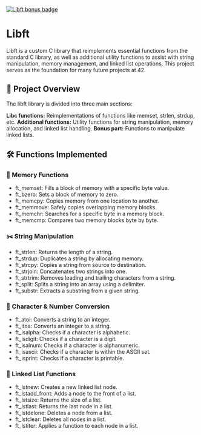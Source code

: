 [![Libft bonus badge](https://github.com/ayogun/42-project-badges/blob/main/badges/libftm.png?raw=true)](https://github.com/schardot/42_core/tree/main/rank00/libft)

# Libft 

Libft is a custom C library that reimplements essential functions from the standard C library, as well as additional utility functions to assist with string manipulation, memory management, and linked list operations. This project serves as the foundation for many future projects at 42.

## 📁 Project Overview
The libft library is divided into three main sections:

**Libc functions:** Reimplementations of functions like memset, strlen, strdup, etc.
**Additional functions:** Utility functions for string manipulation, memory allocation, and linked list handling.
**Bonus part:** Functions to manipulate linked lists.

## 🛠️ Functions Implemented

### 🧠 Memory Functions

- ft_memset: Fills a block of memory with a specific byte value.
- ft_bzero: Sets a block of memory to zero.
- ft_memcpy: Copies memory from one location to another.
- ft_memmove: Safely copies overlapping memory blocks.
- ft_memchr: Searches for a specific byte in a memory block.
- ft_memcmp: Compares two memory blocks byte by byte.

### ✂️ String Manipulation

- ft_strlen: Returns the length of a string.
- ft_strdup: Duplicates a string by allocating memory.
- ft_strcpy: Copies a string from source to destination.
- ft_strjoin: Concatenates two strings into one.
- ft_strtrim: Removes leading and trailing characters from a string.
- ft_split: Splits a string into an array using a delimiter.
- ft_substr: Extracts a substring from a given string.
  
### 🔢 Character & Number Conversion

- ft_atoi: Converts a string to an integer.
- ft_itoa: Converts an integer to a string.
- ft_isalpha: Checks if a character is alphabetic.
- ft_isdigit: Checks if a character is a digit.
- ft_isalnum: Checks if a character is alphanumeric.
- ft_isascii: Checks if a character is within the ASCII set.
- ft_isprint: Checks if a character is printable.
  
### 🔗 Linked List Functions

- ft_lstnew: Creates a new linked list node.
- ft_lstadd_front: Adds a node to the front of a list.
- ft_lstsize: Returns the size of a list.
- ft_lstlast: Returns the last node in a list.
- ft_lstdelone: Deletes a node from a list.
- ft_lstclear: Deletes all nodes in a list.
- ft_lstiter: Applies a function to each node in a list.

